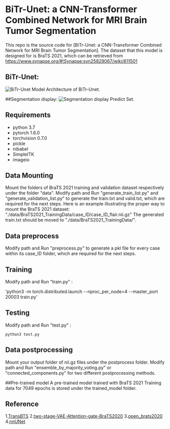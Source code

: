 # BiTr-Unet: a CNN-Transformer Combined Network for MRI Brain Tumor Segmentation
This repo is the source code for [BiTr-Unet: a CNN-Transformer Combined Network for MRI Brain Tumor Segmentation]. The dataset that this model is designed for is BraTS 2021, which can be retrieved from https://www.synapse.org/#!Synapse:syn25829067/wiki/611501
## BiTr-Unet:
![BiTr-Unet](https://github.com/JustaTinyDot/BiTr-Unet/tree/main/figure/graph1.jpg "BiTr-Unet")
Model Architecture of BiTr-Unet.

##Segmentation display:
![Segmentation display](https://github.com/JustaTinyDot/BiTr-Unet/tree/main/figure/predict_set.png "predict_set")
Predict Set.

## Requirements
- python 3.7
- pytorch 1.6.0
- torchvision 0.7.0
- pickle
- nibabel
- SimpleITK
- imageio

## Data Mounting
Mount the folders of BraTS 2021 training and validation dataset respectively under the folder "data". Modify path and Run "generate_train_list.py" and "generate_validation_list.py" to generate the train.txt and valid.txt, which are required for the next steps.
Here is an example illustrating the proper way to mount the BraTS 2021 dataset:
"./data/BraTS2021_TrainingData/case_ID/case_ID_flair.nii.gz"
 The generated train.txt should be moved to "./data/BraTS2021_TrainingData/".
 
## Data preprocess
Modify path and Run "preprocess.py" to generate a pkl file for every case within its case_ID folder, which are required for the next steps.


## Training
Modify path and Run "train.py" :

'python3 -m torch.distributed.launch --nproc_per_node=4 --master_port 20003 train.py'

## Testing 
Modify path and Run "test.py" :

`python3 test.py`

## Data postprocessing
Mount your output folder of nii.gz files under the postprocess folder. Modify path and Run "ensemble_by_majority_voting.py" or "connected_components.py" for two different postprocessing methods. 

##Pre-trained model
A pre-trained model trained with BraTS 2021 Training data for 7049 epochs is stored under the trained_model folder. 

## Reference
1.[TransBTS](https://github.com/Wenxuan-1119/TransBTS)
2.[two-stage-VAE-Attention-gate-BraTS2020](https://github.com/shu-hai/two-stage-VAE-Attention-gate-BraTS2020)
3.[open_brats2020](https://github.com/lescientifik/open_brats2020)
4.[nnUNet](https://github.com/MIC-DKFZ/nnunet)





